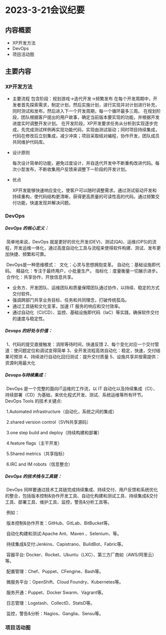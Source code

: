 # 2023-3-21会议纪要

## 内容概要

* XP开发方法
* DevOps
* 项目活动图

## 主要内容

### XP开发方法

* 主要流程
  		包含阶段：规划游戏->迭代开发->频繁发布
  		在每个开发周期中，开发者首先探索需求，制定计划，然后实施计划，进行实现并对计划进行补充，同时测试和发布，然后进入下一个开发周期，每一个循环最多三周。
  		在规划阶段，团队根据客户提出的用户故事，确定当前版本要实现的功能，并根据开发进度实时调整开发计划。
  		在开发阶段，XP开发要求任务从分析到实现逐步完成，先完成测试样例再实现功能代码，实现由测试驱动；同时项目持续集成，代码在修改后立刻集成，减少冲突；项目采取结对编程，协作开发，团队成员共同维护代码库。
  
* 设计原则
  
  ​		每次设计简单的功能，避免过度设计，并自迭代开发中不断重构改进代码。每次小型发布，不断收集用户反馈来调整下一阶段的开发计划。
  
* 优点
  
  ​		XP开发能够快速响应变化，使客户可以随时调整需求。通过测试驱动开发和持续重构，使代码结构更清晰，获得更高质量的可读性高的代码。通过频繁交付功能，快速发现并解决问题。

### DevOps

##### DevOps 的核心定义：

​		简单地来说，DevOps 就是更好的优化开发(DEV)、测试(QA)、运维(OPS)的流程，开发运维一体化，通过高度自动化工具与流程来使得软件构建、测试、发布更加快捷、频繁和可靠。

​		DevOps是一种思维模式：
​			文化：心灵与思想拥抱变革。
​			自动化：基础设施即代码。
​			精益化：专注于最终用户，小批量生产。
​			指标化：度量衡量一切展示进步。
​			合作化：共享协作，开放信息共享。

- 业务方、开发团队、运维团队和质量保障团队通过协作，以持续、稳定的方式交付软件。
- 强调跨部门共享业务目标、任务和共同理念，打破传统孤岛。
- 通过工具链和文化变革，加速 IT 服务的响应和交付效率。
- 通过自动化（CI/CD）、监控、基础设施即代码（IaC）等实践，确保软件交付的速度与稳定性。

##### Devops 的好处与价值：

​		1、代码的提交直接触发：消除等待时间，快速反馈
​		2、每个变化对应一个交付管道：使问题定位和调试变得简单
​		3、全开发流程高效自动化：稳定，快速，交付结果可预测
​		4、持续进行自动化回归测试：提升交付质量
​		5、设施共享并按需提供：资源利用最大化

##### Devops与持续集成：

​		DevOps 是一个完整的面向IT运维的工作流，以 IT 自动化以及持续集成（CI）、持续部署（CD）为基础，来优化程式开发、测试、系统运维等所有环节。
​		DevOps Tools 的技术关键点:

​				1.Automated infrastructure（自动化，系统之间的集成）

​				2.shared version control（SVN共享源码）

​				3.one step build and deploy（持续构建和部署）

​				4.feature flags（主干开发）

​				5.Shared metrics（共享指标）

​				6.IRC and IM robots（信息整合）

##### DevOps 的技术栈与工具链：

​		DevOps 同样要通过技术工具链完成持续集成、持续交付、用户反馈和系统优化的整合，包括版本控制&协作开发工具、自动化构建和测试工具、持续集成&交付工具、部署工具、维护工具、监控，警告&分析工具等。

​		例如：

​				版本控制&协作开发：GitHub、GitLab、BitBucket等。				

​				自动化构建和测试:Apache Ant、Maven 、Selenium、等。

​				持续集成&交付:Jenkins、Capistrano、BuildBot、Fabric等。

​				容器平台: Docker、Rocket、Ubuntu（LXC）、第三方厂商如（AWS/阿里云）等。

​				配置管理：Chef、Puppet、CFengine、Bash等。

​				微服务平台：OpenShift、Cloud Foundry、Kubernetes等。				

​				服务开通：Puppet、Docker Swarm、Vagrant等。

​				日志管理：Logstash、CollectD、StatsD等。

​				监控，警告&分析：Nagios、Ganglia、Sensu等。

### 项目活动图
